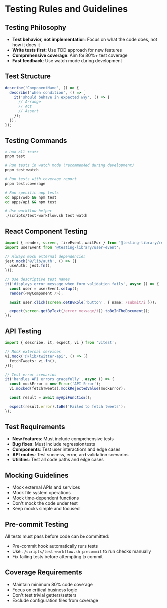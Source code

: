 # Testing Rules and Guidelines

## Testing Philosophy

- **Test behavior, not implementation**: Focus on what the code does, not how it does it
- **Write tests first**: Use TDD approach for new features
- **Comprehensive coverage**: Aim for 80%+ test coverage
- **Fast feedback**: Use watch mode during development

## Test Structure

```typescript
describe('ComponentName', () => {
  describe('when condition', () => {
    it('should behave in expected way', () => {
      // Arrange
      // Act
      // Assert
    });
  });
});
```

## Testing Commands

```bash
# Run all tests
pnpm test

# Run tests in watch mode (recommended during development)
pnpm test:watch

# Run tests with coverage report
pnpm test:coverage

# Run specific app tests
cd apps/web && npm test
cd apps/api && npm test

# Use workflow helper
./scripts/test-workflow.sh test watch
```

## React Component Testing

```typescript
import { render, screen, fireEvent, waitFor } from '@testing-library/react';
import userEvent from '@testing-library/user-event';

// Always mock external dependencies
jest.mock('@/lib/auth', () => ({
  useAuth: jest.fn(),
}));

// Use descriptive test names
it('displays error message when form validation fails', async () => {
  const user = userEvent.setup();
  render(<MyComponent />);

  await user.click(screen.getByRole('button', { name: /submit/i }));

  expect(screen.getByText(/error message/i)).toBeInTheDocument();
});
```

## API Testing

```typescript
import { describe, it, expect, vi } from 'vitest';

// Mock external services
vi.mock('@/lib/twitter-api', () => ({
  fetchTweets: vi.fn(),
}));

// Test error scenarios
it('handles API errors gracefully', async () => {
  const mockError = new Error('API Error');
  vi.mocked(fetchTweets).mockRejectedValue(mockError);

  const result = await myApiFunction();

  expect(result.error).toBe('Failed to fetch tweets');
});
```

## Test Requirements

- **New features**: Must include comprehensive tests
- **Bug fixes**: Must include regression tests
- **Components**: Test user interactions and edge cases
- **API routes**: Test success, error, and validation scenarios
- **Utilities**: Test all code paths and edge cases

## Mocking Guidelines

- Mock external APIs and services
- Mock file system operations
- Mock time-dependent functions
- Don't mock the code under test
- Keep mocks simple and focused

## Pre-commit Testing

All tests must pass before code can be committed:

- Pre-commit hook automatically runs tests
- Use `./scripts/test-workflow.sh precommit` to run checks manually
- Fix failing tests before attempting to commit

## Coverage Requirements

- Maintain minimum 80% code coverage
- Focus on critical business logic
- Don't test trivial getters/setters
- Exclude configuration files from coverage
